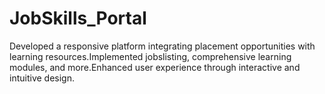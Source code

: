 # JobSkills_Portal

Developed a responsive platform integrating placement opportunities with learning resources.Implemented jobslisting, comprehensive learning modules, and more.Enhanced user experience through interactive and intuitive design.
